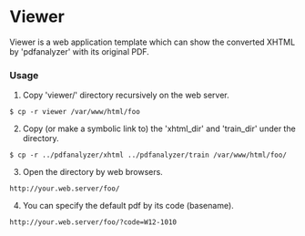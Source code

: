 Viewer
==========
Viewer is a web application template which can show
the converted XHTML by 'pdfanalyzer' with its original PDF.

### Usage
1. Copy 'viewer/' directory recursively on the web server.

```$ cp -r viewer /var/www/html/foo```

2. Copy (or make a symbolic link to) the 'xhtml_dir' and 'train_dir'
   under the directory.

```$ cp -r ../pdfanalyzer/xhtml ../pdfanalyzer/train /var/www/html/foo/```

3. Open the directory by web browsers.

```http://your.web.server/foo/```

4. You can specify the default pdf by its code (basename).

```http://your.web.server/foo/?code=W12-1010```
